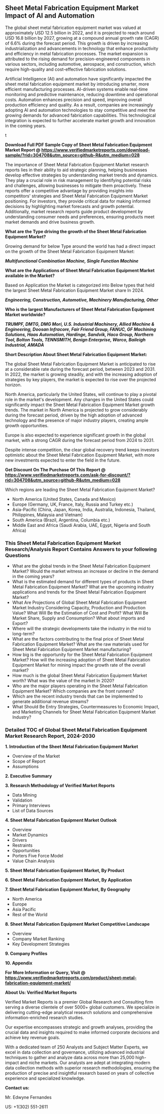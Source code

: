 <h2>Sheet Metal Fabrication Equipment Market Impact of AI and Automation</h2><p>The global sheet metal fabrication equipment market was valued at approximately USD 12.5 billion in 2022, and it is projected to reach around USD 16.8 billion by 2027, growing at a compound annual growth rate (CAGR) of 6.6% during the forecast period. This growth is driven by increasing industrialization and advancements in technology that enhance productivity and efficiency in metal fabrication processes. The market expansion is attributed to the rising demand for precision-engineered components in various sectors, including automotive, aerospace, and construction, which require high-quality and cost-effective fabrication solutions.</p><p>Artificial Intelligence (AI) and automation have significantly impacted the sheet metal fabrication equipment market by introducing smarter, more efficient manufacturing processes. AI-driven systems enable real-time monitoring and predictive maintenance, reducing downtime and operational costs. Automation enhances precision and speed, improving overall production efficiency and quality. As a result, companies are increasingly adopting AI and automation technologies to stay competitive and meet the growing demands for advanced fabrication capabilities. This technological integration is expected to further accelerate market growth and innovation in the coming years.</p>t</p><p id="" class=""><strong>Download Full PDF Sample Copy of Sheet Metal Fabrication Equipment Market Report @ <a href="https://www.verifiedmarketreports.com/download-sample/?rid=304708&utm_source=github-R&utm_medium=028" target="_blank">https://www.verifiedmarketreports.com/download-sample/?rid=304708&utm_source=github-R&utm_medium=028</a></strong></p><p>The importance of&nbsp;Sheet Metal Fabrication Equipment Market research reports lies in their ability to aid strategic planning, helping businesses develop effective strategies by understanding market trends and dynamics. They play a crucial role in risk management by identifying potential risks and challenges, allowing businesses to mitigate them proactively. These reports offer a competitive advantage by providing insights into competitors' strategies and Sheet Metal Fabrication Equipment Market positioning. For investors, they provide critical data for making informed decisions by highlighting market forecasts and growth potential. Additionally, market research reports guide product development by understanding consumer needs and preferences, ensuring products meet market demands and drive business growth.</p><p><strong>What are the&nbsp;Type driving the growth of the Sheet Metal Fabrication Equipment Market?</strong></p><p id="" class="">Growing demand for below Type around the world has had a direct impact on the growth of the Sheet Metal Fabrication Equipment Market:</p><em><strong>Multifunctional Combination Machine, Single Function Machine</strong></em></p><strong>What are the&nbsp;Applications&nbsp;of Sheet Metal Fabrication Equipment Market available in the Market?</strong></p><p id="" class="">Based on Application the Market is categorized into Below types that held the largest Sheet Metal Fabrication Equipment Market share In 2024.</p><em><strong>Engineering, Construction, Automotive, Machinery Manufacturing, Other</strong></em></p><strong>Who is the largest Manufacturers of Sheet Metal Fabrication Equipment Market worldwide?</strong></p><p><em><strong>TRUMPF, DMTG, DMG Mori, U.S. Industrial Machinery, Allied Machine & Engineering, Doosan Infracore, Fair Friend Group, FANUC, GF Machining Solutions, Haas Automation, Hardinge, Sandvik, Haco Group, Northern Tool, Bolton Tools, TENNSMITH, Benign Enterprise, Warco, Baileigh Industrial, AMADA</strong></em></p><p id="" class=""><strong>Short Description About Sheet Metal Fabrication Equipment Market:</strong></p><p>The global Sheet Metal Fabrication Equipment Market is anticipated to rise at a considerable rate during the forecast period, between 2023 and 2031. In 2022, the market is growing steadily, and with the increasing adoption of strategies by key players, the market is expected to rise over the projected horizon.</p><p>North America, particularly the United States, will continue to play a pivotal role in the market's development. Any changes in the United States could significantly impact the Sheet Metal Fabrication Equipment Market growth trends. The market in North America is projected to grow considerably during the forecast period, driven by the high adoption of advanced technology and the presence of major industry players, creating ample growth opportunities.</p><p>Europe is also expected to experience significant growth in the global market, with a strong CAGR during the forecast period from 2024 to 2031.</p><p>Despite intense competition, the clear global recovery trend keeps investors optimistic about the Sheet Metal Fabrication Equipment Market, with more new investments expected to enter the field in the future.</p><p id="" class=""><strong>Get Discount On The Purchase Of This Report @ <a href="https://www.verifiedmarketreports.com/ask-for-discount/?rid=304708&utm_source=github-R&utm_medium=028" target="_blank">https://www.verifiedmarketreports.com/ask-for-discount/?rid=304708&utm_source=github-R&utm_medium=028</a></strong></p>Which regions are leading the Sheet Metal Fabrication Equipment Market?</p><ul><li>North America (United States, Canada and Mexico)</li><li>Europe (Germany, UK, France, Italy, Russia and Turkey etc.)</li><li>Asia-Pacific (China, Japan, Korea, India, Australia, Indonesia, Thailand, Philippines, Malaysia and Vietnam)</li><li>South America (Brazil, Argentina, Columbia etc.)</li><li>Middle East and Africa (Saudi Arabia, UAE, Egypt, Nigeria and South Africa)</li></ul><h3 id="" class="">This Sheet Metal Fabrication Equipment Market Research/Analysis Report Contains Answers to your following Questions</h3><ul><li>What are the global trends in the Sheet Metal Fabrication Equipment Market? Would the market witness an increase or decline in the demand in the coming years?</li><li>What is the estimated demand for different types of products in Sheet Metal Fabrication Equipment Market? What are the upcoming industry applications and trends for the Sheet Metal Fabrication Equipment Market?</li><li>What Are Projections of Global Sheet Metal Fabrication Equipment Market Industry Considering Capacity, Production and Production Value? What Will Be the Estimation of Cost and Profit? What Will Be Market Share, Supply and Consumption? What about imports and Export?</li><li>Where will the strategic developments take the industry in the mid to long-term?</li><li>What are the factors contributing to the final price of Sheet Metal Fabrication Equipment Market? What are the raw materials used for Sheet Metal Fabrication Equipment Market manufacturing?</li><li>How big is the opportunity for the Sheet Metal Fabrication Equipment Market? How will the increasing adoption of Sheet Metal Fabrication Equipment Market for mining impact the growth rate of the overall market?</li><li>How much is the global Sheet Metal Fabrication Equipment Market worth? What was the value of the market In 2020?</li><li>Who are the major players operating in the Sheet Metal Fabrication Equipment Market? Which companies are the front runners?</li><li>Which are the recent industry trends that can be implemented to generate additional revenue streams?</li><li>What Should Be Entry Strategies, Countermeasures to Economic Impact, and Marketing Channels for Sheet Metal Fabrication Equipment Market Industry?</li></ul><h3 id="" class="">Detailed TOC of Global Sheet Metal Fabrication Equipment Market Research Report, 2024-2030</h3><p id="" class=""><strong>1. Introduction of the Sheet Metal Fabrication Equipment Market</strong></p><ul><li>Overview of the Market</li><li>Scope of Report</li><li>Assumptions</li></ul><p id="" class=""><strong>2. Executive Summary</strong></p><p id="" class=""><strong>3. Research Methodology of Verified Market Reports</strong></p><ul><li>Data Mining</li><li>Validation</li><li>Primary Interviews</li><li>List of Data Sources</li></ul><p id="" class=""><strong>4. Sheet Metal Fabrication Equipment Market Outlook</strong></p><ul><li>Overview</li><li>Market Dynamics</li><li>Drivers</li><li>Restraints</li><li>Opportunities</li><li>Porters Five Force Model</li><li>Value Chain Analysis</li></ul><p id="" class=""><strong>5. Sheet Metal Fabrication Equipment Market, By Product</strong></p><p id="" class=""><strong>6. Sheet Metal Fabrication Equipment Market, By Application</strong></p><p id="" class=""><strong>7. Sheet Metal Fabrication Equipment Market, By Geography</strong></p><ul><li>North America</li><li>Europe</li><li>Asia Pacific</li><li>Rest of the World</li></ul><p id="" class=""><strong>8. Sheet Metal Fabrication Equipment Market Competitive Landscape</strong></p><ul><li>Overview</li><li>Company Market Ranking</li><li>Key Development Strategies</li></ul><p id="" class=""><strong>9. Company Profiles</strong></p><p id="" class=""><strong>10. Appendix</strong></p><p id="" class=""><strong>For More Information or Query, Visit @ <a href="https://www.verifiedmarketreports.com/product/sheet-metal-fabrication-equipment-market/" target="_blank">https://www.verifiedmarketreports.com/product/sheet-metal-fabrication-equipment-market/</a></strong></p><p id="" class=""><strong>About Us: Verified Market Reports</strong></p><p id="" class="">Verified Market Reports is a premier Global Research and Consulting firm serving a diverse clientele of over 5000+ global customers. We specialize in delivering cutting-edge analytical research solutions and comprehensive information-enriched research studies.</p><p id="" class="">Our expertise encompasses strategic and growth analyses, providing the crucial data and insights required to make informed corporate decisions and achieve key revenue goals.</p><p id="" class="">With a dedicated team of 250 Analysts and Subject Matter Experts, we excel in data collection and governance, utilizing advanced industrial techniques to gather and analyze data across more than 25,000 high-impact and niche markets. Our analysts are adept at integrating modern data collection methods with superior research methodologies, ensuring the production of precise and insightful research based on years of collective experience and specialized knowledge.</p><p id="" class=""><strong>Contact us:</strong></p><p id="" class="">Mr. Edwyne Fernandes</p><p id="" class="">US: +1(302) 551-2611</p>